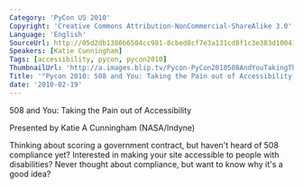 ```yaml
---
Category: 'PyCon US 2010'
Copyright: 'Creative Commons Attribution-NonCommercial-ShareAlike 3.0'
Language: 'English'
SourceUrl: http://05d2db1380b6504cc981-8cbed8cf7e3a131cd8f1c3e383d10041.r93.cf2.rackcdn.com/pycon-us-2010/312_pycon-2010-508-and-you-taking-the-pain-out-of-accessibility-119.ogv
Speakers: [Katie Cunningham]
Tags: [accessibility, pycon, pycon2010]
ThumbnailUrl: 'http://a.images.blip.tv/Pycon-PyCon2010508AndYouTakingThePainOutOfAccessibility119246.png'
Title: '"Pycon 2010: 508 and You: Taking the Pain out of Accessibility (#119)"'
date: '2010-02-19'
---
```

508 and You: Taking the Pain out of Accessibility

  
Presented by Katie A Cunningham (NASA/Indyne)

  
Thinking about scoring a government contract, but haven't heard of 508
compliance yet? Interested in making your site accessible to people with
disabilities? Never thought about compliance, but want to know why it's a good
idea?

